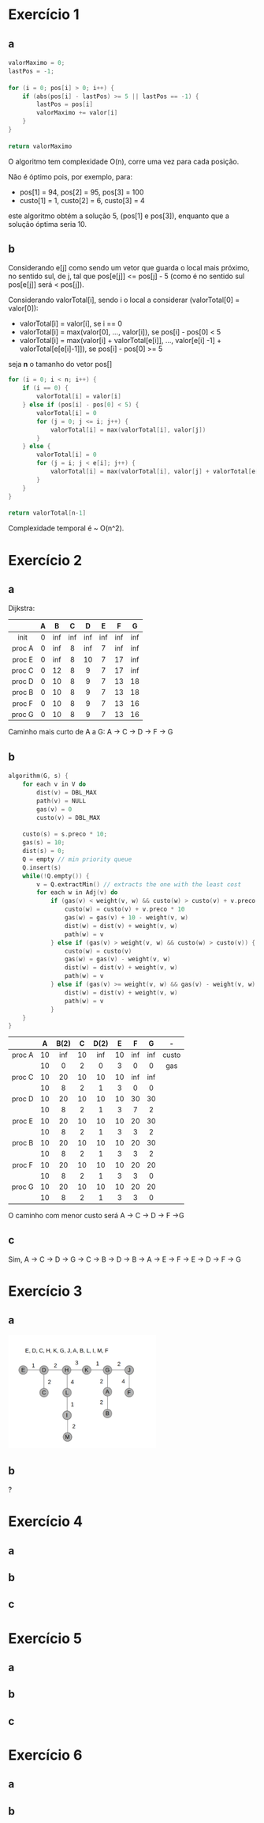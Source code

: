 # Exercício 1

## a

```c++
valorMaximo = 0;
lastPos = -1;

for (i = 0; pos[i] > 0; i++) {
    if (abs(pos[i] - lastPos) >= 5 || lastPos == -1) {
        lastPos = pos[i]
        valorMaximo += valor[i]
    }
}

return valorMaximo
```

O algoritmo tem complexidade O(n), corre uma vez para cada posição.

Não é óptimo pois, por exemplo, para: 

- pos[1] = 94, pos[2] = 95, pos[3] = 100
- custo[1] = 1, custo[2] = 6, custo[3] = 4

este algoritmo obtém a solução 5, (pos[1] e pos[3]), enquanto que a solução óptima seria 10.


## b

Considerando e[j] como sendo um vetor que guarda o local mais próximo, no sentido sul, de j, tal que pos[e[j]] <= pos[j] - 5 (como é no sentido sul pos[e[j]] será < pos[j]).

Considerando valorTotal[i], sendo i o local a considerar (valorTotal[0] = valor[0]):
- valorTotal[i] = valor[i], se i == 0
- valorTotal[i] = max(valor[0], ..., valor[i]), se pos[i] - pos[0] < 5
- valorTotal[i] = max(valor[i] + valorTotal[e[i]], ..., valor[e[i] -1] + valorTotal[e[e[i]-1]]), se pos[i] - pos[0] >= 5

seja **n** o tamanho do vetor pos[]

```c++
for (i = 0; i < n; i++) {
    if (i == 0) {
        valorTotal[i] = valor[i]
    } else if (pos[i] - pos[0] < 5) {
        valorTotal[i] = 0
        for (j = 0; j <= i; j++) {
            valorTotal[i] = max(valorTotal[i], valor[j])
        }
    } else {
        valorTotal[i] = 0
        for (j = i; j < e[i]; j++) {
            valorTotal[i] = max(valorTotal[i], valor[j] + valorTotal[e[j]])
        }
    }
}

return valorTotal[n-1]
```

Complexidade temporal é ~ O(n^2).

# Exercício 2

## a

Dijkstra:

|        | A | B | C | D   | E   | F   | G   |
|:------:|:-:|:-:|:---:|:---:|:---:|:---:|:---:|
| init   | 0 | inf | inf | inf | inf | inf  | inf |
| proc A | 0 | inf | 8 | inf | 7 | inf  | inf |
| proc E | 0 | inf | 8 |  10  | 7   | 17 | inf   |
| proc C | 0 | 12 | 8 | 9   | 7   | 17  | inf   |
| proc D | 0 | 10 | 8 | 9   | 7   |  13  |  18  |
| proc B | 0 | 10 | 8 |  9 |  7  |  13  | 18   |
| proc F | 0 | 10 | 8 | 9   | 7   | 13   |  16  |
| proc G | 0 | 10 | 8 | 9   | 7   | 13   | 16   |

Caminho mais curto de A a G: A -> C -> D -> F -> G

## b

```c++
algorithm(G, s) {
    for each v in V do
        dist(v) = DBL_MAX
        path(v) = NULL
        gas(v) = 0
        custo(v) = DBL_MAX
    
    custo(s) = s.preco * 10;
    gas(s) = 10;
    dist(s) = 0;
    Q = empty // min priority queue
    Q.insert(s)
    while(!Q.empty()) {
        v = Q.extractMin() // extracts the one with the least cost
        for each w in Adj(v) do
            if (gas(v) < weight(v, w) && custo(w) > custo(v) + v.preco * 10) {
                custo(w) = custo(v) + v.preco * 10
                gas(w) = gas(v) + 10 - weight(v, w)
                dist(w) = dist(v) + weight(v, w)
                path(w) = v
            } else if (gas(v) > weight(v, w) && custo(w) > custo(v)) {
                custo(w) = custo(v)
                gas(w) = gas(v) - weight(v, w)
                dist(w) = dist(v) + weight(v, w)
                path(w) = v
            } else if (gas(v) >= weight(v, w) && gas(v) - weight(v, w) >= gas(w) &&  custo(w) == custo(v) && dist(w) > dist(v) + weight(v, w))) {
                dist(w) = dist(v) + weight(v, w)
                path(w) = v
            }
    }
}
```
|        |  A | B(2) |  C | D(2) |  E |  F  |  G  |   -   |
|:------:|:--:|:----:|:--:|:----:|:--:|:---:|:---:|:-----:|
| proc A | 10 |  inf | 10 |  inf | 10 | inf | inf | custo |
|        | 10 |   0  |  2 |   0  |  3 |  0  |  0  |  gas  |
| proc C | 10 |  20  | 10 |  10  | 10 | inf | inf |       |
|        | 10 |   8  |  2 |   1  |  3 |  0  |  0  |       |
| proc D | 10 |  20  | 10 |  10  | 10 |  30 |  30 |       |
|        | 10 |   8  |  2 |   1  |  3 |  7  |  2  |       |
| proc E | 10 |  20  | 10 |  10  | 10 |  20 |  30 |       |
|        | 10 |   8  |  2 |   1  |  3 |  3  |  2  |       |
| proc B | 10 |  20  | 10 |  10  | 10 |  20 |  30 |       |
|        | 10 |   8  |  2 |   1  |  3 |  3  |  2  |       |
| proc F | 10 |  20  | 10 |  10  | 10 |  20 |  20 |       |
|        | 10 |   8  |  2 |   1  |  3 |  3  |  0  |       |
| proc G | 10 |  20  | 10 |  10  | 10 |  20 |  20 |       |
|        | 10 |   8  |  2 |   1  |  3 |  3  |  0  |       |

O caminho com menor custo será A -> C -> D -> F ->G

## c

Sim, A -> C -> D -> G -> C -> B -> D -> B -> A -> E -> F -> E -> D -> F -> G

# Exercício 3

## a

<img src="3a.png" width="300"/>
 
## b

?

# Exercício 4

## a

## b

## c


# Exercício 5

## a

## b

## c


# Exercício 6

## a

## b



